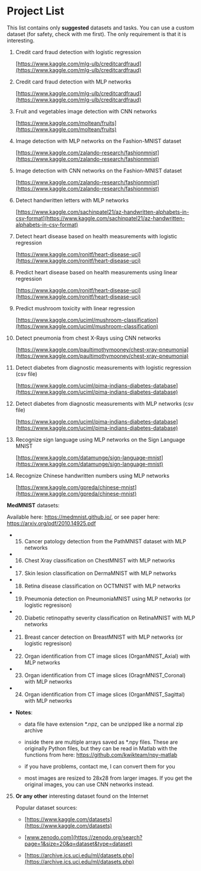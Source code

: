 # Project List

This list contains only **suggested** datasets and tasks. You can use a custom dataset (for safety, check with me first). The only requirement is that it is interesting.


1. Credit card fraud detection with logistic regression

    [https://www.kaggle.com/mlg-ulb/creditcardfraud](https://www.kaggle.com/mlg-ulb/creditcardfraud)
    
    
2. Credit card fraud detection with MLP networks 

    [https://www.kaggle.com/mlg-ulb/creditcardfraud](https://www.kaggle.com/mlg-ulb/creditcardfraud)
    
3. Fruit and vegetables image detection with CNN networks

    [https://www.kaggle.com/moltean/fruits](https://www.kaggle.com/moltean/fruits)
    
4. Image detection with MLP networks on the Fashion-MNIST dataset

    [https://www.kaggle.com/zalando-research/fashionmnist](https://www.kaggle.com/zalando-research/fashionmnist)

5. Image detection with CNN networks on the Fashion-MNIST dataset

    [https://www.kaggle.com/zalando-research/fashionmnist](https://www.kaggle.com/zalando-research/fashionmnist)

6. Detect handwritten letters with MLP networks

    [https://www.kaggle.com/sachinpatel21/az-handwritten-alphabets-in-csv-format](https://www.kaggle.com/sachinpatel21/az-handwritten-alphabets-in-csv-format)
    
7. Detect heart disease based on health measurements with logistic regression

    [https://www.kaggle.com/ronitf/heart-disease-uci](https://www.kaggle.com/ronitf/heart-disease-uci)
    
8. Predict heart disease based on health measurements using linear regression

    [https://www.kaggle.com/ronitf/heart-disease-uci](https://www.kaggle.com/ronitf/heart-disease-uci)
     
9. Predict mushroom toxicity with linear regression

    [https://www.kaggle.com/uciml/mushroom-classification](https://www.kaggle.com/uciml/mushroom-classification)
    
10. Detect pneumonia from chest X-Rays using CNN networks

    [https://www.kaggle.com/paultimothymooney/chest-xray-pneumonia](https://www.kaggle.com/paultimothymooney/chest-xray-pneumonia)
    
11. Detect diabetes from diagnostic measurements with logistic regression (csv file)

    [https://www.kaggle.com/uciml/pima-indians-diabetes-database](https://www.kaggle.com/uciml/pima-indians-diabetes-database)
    
12. Detect diabetes from diagnostic measurements with MLP networks (csv file)

    [https://www.kaggle.com/uciml/pima-indians-diabetes-database](https://www.kaggle.com/uciml/pima-indians-diabetes-database)
  
13. Recognize sign language using MLP networks on the Sign Language MNIST

    [https://www.kaggle.com/datamunge/sign-language-mnist](https://www.kaggle.com/datamunge/sign-language-mnist)
    

14. Recognize Chinese handwritten numbers using MLP networks

    [https://www.kaggle.com/gpreda/chinese-mnist](https://www.kaggle.com/gpreda/chinese-mnist)
    
    
**MedMNIST** datasets: 
    
  Available here: https://medmnist.github.io/, or see paper here: https://arxiv.org/pdf/2010.14925.pdf

  - 15. Cancer patology detection from the PathMNIST dataset with MLP networks
    
  - 16. Chest Xray classification on ChestMNIST with MLP networks
    
  - 17. Skin lesion classification on DermaMNIST with MLP networks 
    
  - 18. Retina disease classification on OCTMNIST with MLP networks 
    
  - 19. Pneumonia detection on PneumoniaMNIST using MLP networks (or logistic regresison)
    
  - 20. Diabetic retinopathy severity classification on RetinaMNIST with MLP networks 
    
  - 21. Breast cancer detection on BreastMNIST with MLP networks (or logistic regresison)
    
  - 22. Organ identification from CT image slices (OrganMNIST_Axial) with MLP networks 
    
  - 23. Organ identification from CT image slices (OragnMNIST_Coronal) with MLP networks 
    
  - 24. Organ identification from CT image slices (OrganMNIST_Sagittal) with MLP networks 

  - **Notes**:
  
    - data file have extension *.npz, can be unzipped like a normal zip archive
    
    - inside there are multiple arrays saved as *.npy files. 
      These are originally Python files, but they can be read in Matlab with the functions from here: https://github.com/kwikteam/npy-matlab
    
    - if you have problems, contact me, I can convert them for you
    
    - most images are resized to 28x28 from larger images. If you get the original images, you can use CNN networks instead.
      

25. **Or any other** interesting dataset found on the Internet

    Popular dataset sources:
    
    - [https://www.kaggle.com/datasets](https://www.kaggle.com/datasets)
    
    - [www.zenodo.com](https://zenodo.org/search?page=1&size=20&q=dataset&type=dataset)
    
    - [https://archive.ics.uci.edu/ml/datasets.php](https://archive.ics.uci.edu/ml/datasets.php)